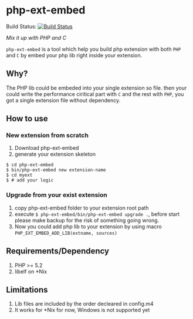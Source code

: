 php-ext-embed
=============

Build Status: [![Build Status](https://secure.travis-ci.org/reeze/php-ext-embed.png)](http://travis-ci.org/reeze/php-ext-embed)

*Mix it up with PHP and C*

`php-ext-embed` is a tool which help you build php extension
with both `PHP` and `C` by embed your php lib right inside your
extension.

## Why?

The PHP lib could be embeded into your single extension so file.
then your could write the performance ciritical part with `C` and the rest
with `PHP`, you got a single extension file without dependency.

## How to use


### New extension from scratch
1. Download php-ext-embed
1. generate your extension skeleton

```
$ cd php-ext-embed
$ bin/php-ext-embed new extension-name
$ cd myext
$ # add your logic
```

### Upgrade from your exist extension

1. copy php-ext-embed folder to your extension root path
1. execute `$ php-ext-embed/bin/php-ext-embed upgrade .`,
   before start please make backup for the risk of something going wrong.
1. Now you could add php lib to your extension by using macro `PHP_EXT_EMBED_ADD_LIB(extname, sources)`

## Requirements/Dependency

1. PHP >= 5.2
1. libelf on *Nix

## Limitations

1. Lib files are included by the order decleared in config.m4
1. It works for \*Nix for now, Windows is not supported yet
